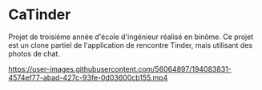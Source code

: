 # CaTinder

Projet de troisième année d'école d'ingénieur réalisé en binôme. Ce projet est un clone partiel de l'application de rencontre Tinder, mais utilisant des photos de chat.

https://user-images.githubusercontent.com/56064897/194083831-4574ef77-abad-427c-93fe-0d03600cb155.mp4

